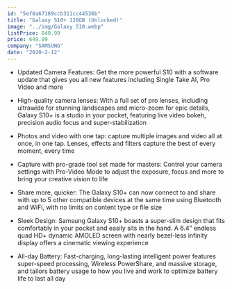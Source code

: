 ```yaml
---
id: "5ef8a67189ccb311cc44536b"
title: "Galaxy S10+ 128GB (Unlocked)"
image: "../img/Galaxy S10.webp"
listPrice: 849.99
price: 649.99
company: "SAMSUNG"
date: "2020-2-12"
---
```


- Updated Camera Features: Get the more powerful S10 with a software update that gives you all new features including Single Take AI, Pro Video and more

- High-quality camera lenses: With a full set of pro lenses, including ultrawide for stunning landscapes and micro-zoom for epic details, Galaxy S10+ is a studio in your pocket, featuring live video bokeh, precision audio focus and super-stabilization

- Photos and video with one tap: capture multiple images and video all at once, in one tap. Lenses, effects and filters capture the best of every moment, every time

- Capture with pro-grade tool set made for masters: Control your camera settings with Pro-Video Mode to adjust the exposure, focus and more to bring your creative vision to life

- Share more, quicker: The Galaxy S10+ can now connect to and share with up to 5 other compatible devices at the same time using Bluetooth and WiFi, with no limits on content type or file size

- Sleek Design: Samsung Galaxy S10+ boasts a super-slim design that fits comfortably in your pocket and easily sits in the hand. A 6.4” endless quad HD+ dynamic AMOLED screen with nearly bezel-less infinity display offers a cinematic viewing experience

- All-day Battery: Fast-charging, long-lasting intelligent power features super-speed processing, Wireless PowerShare, and massive storage, and tailors battery usage to how you live and work to optimize battery life to last all day
